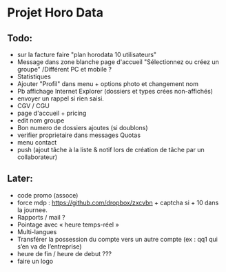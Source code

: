 # Projet Horo Data


## Todo:
* sur la facture faire "plan horodata 10 utilisateurs"
* Message dans zone blanche page d'accueil "Sélectionnez ou créez un groupe" /Différent PC et mobile ?
* Statistiques
* Ajouter "Profil" dans menu + options photo et changement nom
* Pb affichage Internet Explorer (dossiers et types crées non-affichés)
* envoyer un rappel si rien saisi.
* CGV / CGU
* page d'accueil + pricing
* edit nom groupe
* Bon numero de dossiers ajoutes (si doublons)
* verifier proprietaire dans messages Quotas
* menu contact
* push (ajout tâche à la liste & notif lors de création de tâche par un collaborateur)


## Later:
* code promo (assoce)
* force mdp : https://github.com/dropbox/zxcvbn + captcha si + 10 dans la journee.
* Rapports / mail ?
* Pointage avec « heure temps-réel »
* Multi-langues
* Transférer la possession du compte vers un autre compte (ex : qq1 qui s’en va de l’entreprise)
* heure de fin / heure de debut ???
* faire un logo
